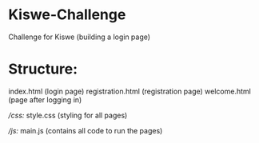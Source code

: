 # Kiswe-Challenge
Challenge for Kiswe (building a login page)

# Structure:
index.html (login page)
registration.html (registration page)
welcome.html (page after logging in)

*/css:*
style.css (styling for all pages)

*/js:*
main.js (contains all code to run the pages)
